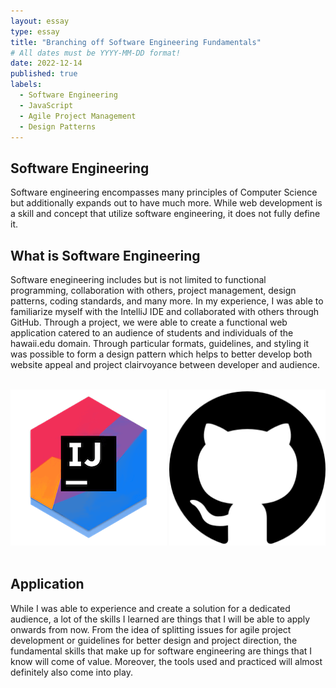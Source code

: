 ```yaml
---
layout: essay
type: essay
title: "Branching off Software Engineering Fundamentals"
# All dates must be YYYY-MM-DD format!
date: 2022-12-14
published: true
labels:
  - Software Engineering
  - JavaScript
  - Agile Project Management
  - Design Patterns
---
```




## Software Engineering

Software engineering encompasses many principles of Computer Science but additionally expands out to have much more. While web development is a skill and concept that utilize software engineering, it does not fully define it. 

## What is Software Engineering

Software enegineering includes but is not limited to functional programming, collaboration with others, project management, design patterns, coding standards, and many more. In my experience, I was able to familiarize myself with the IntelliJ IDE and collaborated with others through GitHub. Through a project, we were able to create a functional web application catered to an audience of students and individuals of the hawaii.edu domain. Through particular formats, guidelines, and styling it was possible to form a design pattern which helps to better develop both website appeal and project clairvoyance between developer and audience. 


<br>
<center>
  <img display="inline-block" width="250px" class="rounded float-start pe-4" src="../img/swe/IntelliJ.png">
  <img display="inline-block" width="250px" height="250px" class="rounded float-start pe-4" src="../img/swe/Github.png">
</center>
<br>

## Application

While I was able to experience and create a solution for a dedicated audience, a lot of the skills I learned are things that I will be able to apply onwards from now. From the idea of splitting issues for agile project development or guidelines for better design and project direction, the fundamental skills that make up for software engineering are things that I know will come of value. Moreover, the tools used and practiced will almost definitely also come into play.




